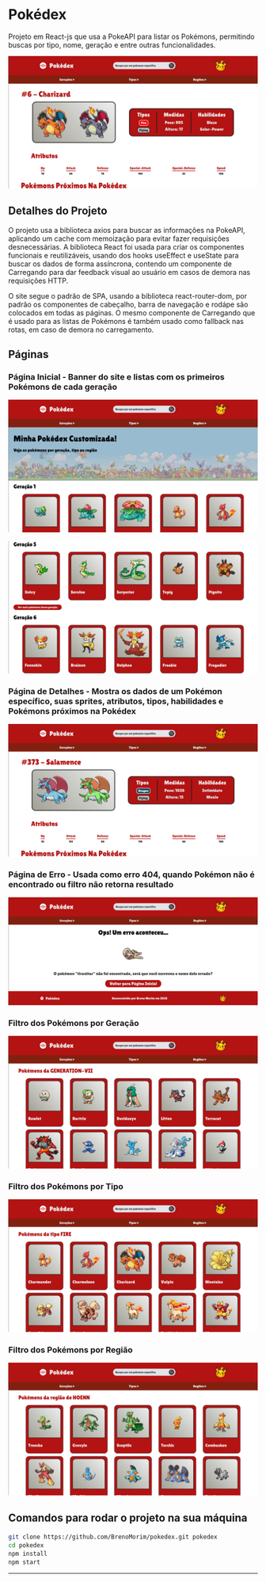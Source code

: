 # Pokédex

Projeto em React-js que usa a PokeAPI para listar os Pokémons, permitindo buscas por tipo, nome, geração e entre outras funcionalidades.

![Página do Pokémon Charizard, contendo seus detalhes](./imagens/pokemon-charizard.png)

## Detalhes do Projeto

O projeto usa a biblioteca axios para buscar as informações na PokeAPI, aplicando um cache com memoização para evitar fazer requisições desnecessárias. A biblioteca React foi usada para criar os componentes funcionais e reutilizáveis, usando dos hooks useEffect e useState para buscar os dados de forma assíncrona, contendo um componente de Carregando para dar feedback visual ao usuário em casos de demora nas requisições HTTP.

O site segue o padrão de SPA, usando a biblioteca react-router-dom, por padrão os componentes de cabeçalho, barra de navegação e rodápe são colocados em todas as páginas. O mesmo componente de Carregando que é usado para as listas de Pokémons é também usado como fallback nas rotas, em caso de demora no carregamento.

## Páginas

### Página Inicial - Banner do site e listas com os primeiros Pokémons de cada geração

![Página inicial, com seu banner](./imagens/pagina-inicial.png)

![Listas dos Pokémons de cada geração](./imagens/lista-geracoes.png)

### Página de Detalhes - Mostra os dados de um Pokémon específico, suas sprites, atributos, tipos, habilidades e Pokémons próximos na Pokédex

![Página com os detalhes do Pokémon Salamence](./imagens/pokemon-salamence.png)

### Página de Erro - Usada como erro 404, quando Pokémon não é encontrado ou filtro não retorna resultado

![Página de erro da aplicação](./imagens/pagina-erro.png)

### Filtro dos Pokémons por Geração

![Página de filtro por geração](./imagens/busca-por-geracao.png)

### Filtro dos Pokémons por Tipo

![Página de filtro por geração](./imagens/busca-por-tipo.png)

### Filtro dos Pokémons por Região

![Página de filtro por geração](./imagens/busca-por-regiao.png)

## Comandos para rodar o projeto na sua máquina

```sh
git clone https://github.com/BrenoMorim/pokedex.git pokedex
cd pokedex
npm install
npm start
```

---
